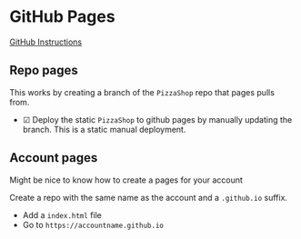 # GitHub Pages

[GitHub Instructions](https://pages.github.com/)

## Repo pages

This works by creating a branch of the `PizzaShop` repo that pages pulls from.

- ☑ Deploy the static `PizzaShop` to github pages by manually updating the branch. This is a static manual deployment.

## Account pages

Might be nice to know how to create a pages for your account

Create a repo with the same name as the account and a `.github.io` suffix.

- Add a `index.html` file
- Go to `https://accountname.github.io`
